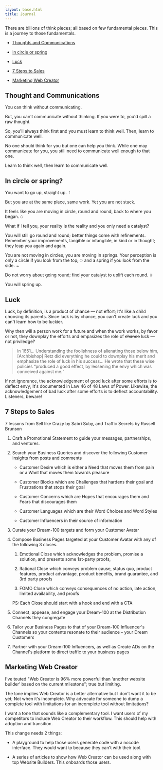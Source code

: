 ```yaml
---
layout: base.html
title: Journal
---
```


There are billions of think pieces; all based on few fundamental pieces. This is a journey to those fundamentals. 

- [Thoughts and Communications](#thought-and-communication)

- [In circle or spring](#circle-or-spring)

- [Luck](#luck)

- [7 Steps to Sales](#sale-steps)

- [Marketing Web Creator](#marketing-creator)



<section id=thought-and-communication>
<hgroup>
<h2>Thought and Communications</h2>
</hgroup>

You can think without communicating. 

But, you can't communicate without thinking. If you were to, you'd spill a raw thought. 

So, you'll always think first and you must learn to think well. Then, learn to communicate well.

No one should think for you but one can help you think. While one may communicate for you, you still need to communicate well enough to that one.

Learn to think well, then learn to communicate well.
</section>


<section id=circle-or-spring>
<hgroup>
<h2>In circle or spring?</h2>
</hgroup>

You want to go up, straight up. <svg width=".75em" height=".75em" viewBox="0 0 24 24" fill="none" xmlns="http://www.w3.org/2000/svg"><path d="M12.3536 1.64645C12.1583 1.45118 11.8417 1.45118 11.6464 1.64645L8.46447 4.82843C8.2692 5.02369 8.2692 5.34027 8.46447 5.53553C8.65973 5.7308 8.97631 5.7308 9.17157 5.53553L12 2.70711L14.8284 5.53553C15.0237 5.7308 15.3403 5.7308 15.5355 5.53553C15.7308 5.34027 15.7308 5.02369 15.5355 4.82843L12.3536 1.64645ZM12 23H12.5V2H12H11.5V23H12Z" fill="currentColor"/></svg>


But you are at the same place, same work. Yet you are not stuck.

It feels like you are moving in circle, round and round, back to where you began. <svg width=".75em" height=".75em" viewBox="0 0 24 24" fill="none" xmlns="http://www.w3.org/2000/svg">
<path d="M12.0887 4.34472C12.278 4.14368 12.2685 3.82724 12.0675 3.63793L8.79131 0.553025C8.59026 0.36372 8.27382 0.373235 8.08452 0.574278C7.89521 0.77532 7.90473 1.09176 8.10577 1.28106L11.0179 4.02321L8.27579 6.93536C8.08648 7.13641 8.096 7.45285 8.29704 7.64215C8.49808 7.83146 8.81452 7.82194 9.00383 7.6209L12.0887 4.34472ZM20.7299 15.1881L20.2449 15.0665C19.1036 19.6201 14.487 22.3863 9.93345 21.245L9.81189 21.73L9.69033 22.215C14.7796 23.4906 19.9394 20.3989 21.2149 15.3097L20.7299 15.1881ZM9.81189 21.73L9.93345 21.245C5.37988 20.1037 2.61367 15.4871 3.75496 10.9336L3.26996 10.812L2.78496 10.6904C1.50941 15.7797 4.60104 20.9395 9.69033 22.215L9.81189 21.73ZM14.188 4.27008L14.0664 4.75508C18.62 5.89636 21.3862 10.513 20.2449 15.0665L20.7299 15.1881L21.2149 15.3097C22.4905 10.2204 19.3988 5.06064 14.3095 3.78508L14.188 4.27008ZM3.26996 10.812L3.75496 10.9336C4.70069 7.16023 8.0335 4.61317 11.7397 4.50173L11.7247 4.00195L11.7097 3.50218C7.568 3.62671 3.84233 6.47171 2.78496 10.6904L3.26996 10.812Z" fill="currentColor"/>
</svg>


What if I tell you, your reality is the reality and you only need a catalyst?

You will still go round and round; better things come with refinements. Remember your improvements, tangible or intangible, in kind or in thought; they leap you again and again.

You are not moving in circles, you are moving in springs. Your perception is only a circle if you look from the top, <svg width=".75em" height=".75em" viewBox="0 0 24 24" fill="none" xmlns="http://www.w3.org/2000/svg"><circle cx="12" cy="12" r="9.5" stroke="currentColor"/></svg> and a spring if you look from the side. <svg width=".75em" height=".75em" viewBox="0 0 24 24" fill="none" xmlns="http://www.w3.org/2000/svg">
<path d="M4 21.4C4 21.4 5.5 22 10.5 22C15.5 22 19 21.1 19 19.9C19 18.7 15.5 17.95 10.5 17.95C5.5 17.95 4 18.775 4 19.075C4 19.375 5.5 20.2 10.5 20.2C15.5 20.2 19 19 19 17.8C19 16.6 15.5 14.8 10.5 14.8C5.5 14.8 4 15.625 4 15.925C4 16.225 6.5 17.05 10.5 17.05C13.6053 17.05 19 16.6 19 15.4C19 14.2 15.5 13 10.5 13C5.5 13 4 13.9 4 13.9" stroke="currentColor"/>
</svg>


Do not worry about going round; find your catalyst to uplift each round. <svg width=".75em" height=".75em" viewBox="0 0 24 24" fill="none" xmlns="http://www.w3.org/2000/svg">
<path d="M4 20.7333C4 20.7333 5.5 22 10.5 22C15.5 22 19 20.1 19 17.5667C19 15.0333 15.5 13.45 10.5 13.45C5.5 13.45 4 15.1917 4 15.825C4 16.4583 5.5 18.2 10.5 18.2C15.5 18.2 19 15.6667 19 13.1333C19 10.6 15.5 6.8 10.5 6.8C5.5 6.8 4 8.54167 4 9.175C4 9.80833 6.5 11.55 10.5 11.55C13.6053 11.55 19 10.6 19 8.06667C19 5.53333 15.5 3 10.5 3C5.5 3 4 4.9 4 4.9" stroke="currentColor"/>
</svg>


You will spring up.
</section>




<section id=luck>
<hgroup>
<h2>Luck</h2>
</hgroup>


Luck, by definition, is a product of chance — not effort; It's like a child choosing its parents. Since luck is by chance, you can't create luck and you can't learn how to be luckier.

Why then will a person work for a future and when the work works, by favor or not, they downplay the efforts and empasizes the role of <del>chance</del> luck — not priviledge?

<blockquote>
  <p>
    In 1651... Understanding the foolishness of alienating those below him, [Archbishop] Retz did everything he could to downplay his merit and emphasize the role of luck in his success... He wrote that these wise policies <q>produced a good effect, by lessening the envy which was conceived against me.</q>
  </p>
</blockquote>

If not ignorance, the acknowledgement of good luck after some efforts is to deflect envy; It's documented in Law 46 of 48 Laws of Power. Likewise, the acknowledgement of bad luck after some efforts is to deflect accountability. Listeners, beware!
</section>



<section id=sale-steps>
<hgroup>
<h2>7 Steps to Sales</h2>
</hgroup>

7 lessons from Sell like Crazy by Sabri Suby, and Traffic Secrets by Russell Brunson

1. Craft a Promotional Statement to guide your messages, partnerships, and ventures.

1. Search your Business Queries and discover the following Customer Insights from posts and comments

   - Customer Desire which is either a Need that moves them from pain or a Want that moves them towards pleasure

   - Customer Blocks which are Challenges that hardens their goal and Frustrations that stops their goal

   - Customer Concerns which are Hopes that encourages them and Fears that discourages them 

   - Customer Languages which are their Word Choices and Word Styles

   - Customer Influencers in their source of information

3. Curate your Dream-100 targets and form your Customer Avatar
 
1. Compose Business Pages targeted at your Customer Avatar with any of the following 3 closes. 

      1. Emotional Close which acknowledges the problem, promise a solution, and presents some 1st-party proofs,

     1. Rational Close which conveys problem cause, status quo, product features, product advantage, product benefits, brand guarantee, and 3rd party proofs

    1. FOMO Close which conveys consequences of no action, late action, limited availability, and proofs

    PS: Each Close should start with a hook and end with a CTA

1. Connect, appease, and engage your Dream-100 at the Distribution Channels they congregate

1. Tailor your Business Pages to that of your Dream-100 Influencer's Channels so your contents resonate to their audience – your Dream Customers

1. Partner with your Dream-100 Influencers, as well as Create ADs on the Channel's platform to direct traffic to your business pages


</section>



<section id=marketing-creator>
<hgroup>
<h2>Marketing Web Creator</h2>
</hgroup>

I've touted "Web Creator is 96% more powerful than 'another website builder' based on the current milestone"; true but limiting.

The tone implies Web Creator is a better alternative but I don't want it to be yet; Not when it's incomplete. Why advocate for someone to dump a complete tool with limitations for an incomplete tool without limitations? 

I want a tone that sounds like a complementary tool. I want users of my competitors to include Web Creator to their workflow. This should help with adoption and transition.

This change needs 2 things:

- A playground to help those users generate code with a nocode interface. They would want to because they can't with their tool.

- A series of articles to show how Web Creator can be used along with top Website Builders. This onboards those users.
</section>